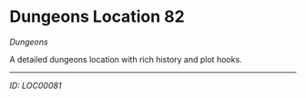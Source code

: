 # Dungeons Location 82

*Dungeons*

A detailed dungeons location with rich history and plot hooks.

---
*ID: LOC00081*
